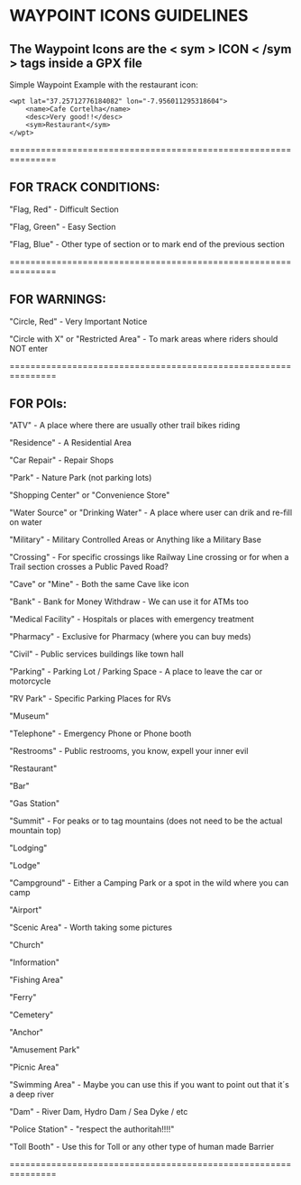 # WAYPOINT ICONS GUIDELINES


## The Waypoint Icons are the < sym > ICON < /sym > tags inside a GPX file


Simple Waypoint Example with the restaurant icon:


    <wpt lat="37.25712776184082" lon="-7.956011295318604">
        <name>Cafe Cortelha</name>
        <desc>Very good!!</desc>
        <sym>Restaurant</sym>
    </wpt>


===============================================================


## FOR TRACK CONDITIONS:


"Flag, Red" - Difficult Section

"Flag, Green" - Easy Section

"Flag, Blue" - Other type of section or to mark end of the previous section

===============================================================

## FOR WARNINGS:


"Circle, Red" - Very Important Notice

"Circle with X" or "Restricted Area" - To mark areas where riders should NOT enter

===============================================================

## FOR POIs:


"ATV" - A place where there are usually other trail bikes riding

"Residence" - A Residential Area

"Car Repair" - Repair Shops

"Park" - Nature Park (not parking lots)

"Shopping Center" or "Convenience Store"

"Water Source" or "Drinking Water" - A place where user can drik and re-fill on water

"Military" - Military Controlled Areas or Anything like a Military Base

"Crossing" - For specific crossings like Railway Line crossing or for when a Trail section crosses a Public Paved Road?

"Cave" or "Mine" - Both the same Cave like icon

"Bank" - Bank for Money Withdraw - We can use it for ATMs too

"Medical Facility" - Hospitals or places with emergency treatment

"Pharmacy" - Exclusive for Pharmacy (where you can buy meds)

"Civil" - Public services buildings like town hall

"Parking" - Parking Lot / Parking Space - A place to leave the car or motorcycle

"RV Park" - Specific Parking Places for RVs

"Museum"

"Telephone" - Emergency Phone or Phone booth

"Restrooms" - Public restrooms, you know, expell your inner evil

"Restaurant"

"Bar"

"Gas Station"

"Summit" - For peaks or to tag mountains (does not need to be the actual mountain top)

"Lodging"

"Lodge"

"Campground" - Either a Camping Park or a spot in the wild where you can camp

"Airport"

"Scenic Area" - Worth taking some pictures

"Church"

"Information"

"Fishing Area"

"Ferry"

"Cemetery"

"Anchor"

"Amusement Park"

"Picnic Area"

"Swimming Area" - Maybe you can use this if you want to point out that it´s a deep river

"Dam" - River Dam, Hydro Dam / Sea Dyke / etc

"Police Station" - "respect the authoritah!!!!"

"Toll Booth" - Use this for Toll or any other type of human made Barrier

===============================================================
